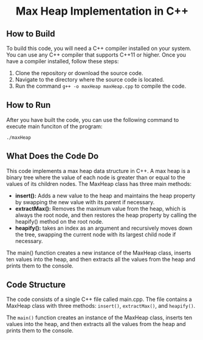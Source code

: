 **<h1 align="center">Max Heap Implementation in C++</h1>**

## **How to Build**

<p>To build this code, you will need a C++ compiler installed on your system. You can use any C++ compiler that supports C++11 or higher. Once you have a compiler installed, follow these steps:</p>

1. Clone the repository or download the source code.
2. Navigate to the directory where the source code is located.
3. Run the command `g++ -o maxHeap maxHeap.cpp` to compile the code.

## **How to Run**

<p>After you have built the code, you can use the following command to execute main funciton of the program:</p>

`./maxHeap`

## **What Does the Code Do**

<p>This code implements a max heap data structure in C++. A max heap is a binary tree where the value of each node is greater than or equal to the values of its children nodes. The MaxHeap class has three main methods:</p>

- **insert():** Adds a new value to the heap and maintains the heap property by swapping the new value with its parent if necessary.
- **extractMax():** Removes the maximum value from the heap, which is always the root node, and then restores the heap property by calling the heapify() method on the root node.
- **heapify():** takes an index as an argument and recursively moves down the tree, swapping the current node with its largest child node if necessary.

<p>The main() function creates a new instance of the MaxHeap class, inserts ten values into the heap, and then extracts all the values from the heap and prints them to the console.</p>

## **Code Structure**

The code consists of a single C++ file called main.cpp. The file contains a MaxHeap class with three methods: `insert()`, `extractMax()`, and `heapify()`.

The `main()` function creates an instance of the MaxHeap class, inserts ten values into the heap, and then extracts all the values from the heap and prints them to the console.
